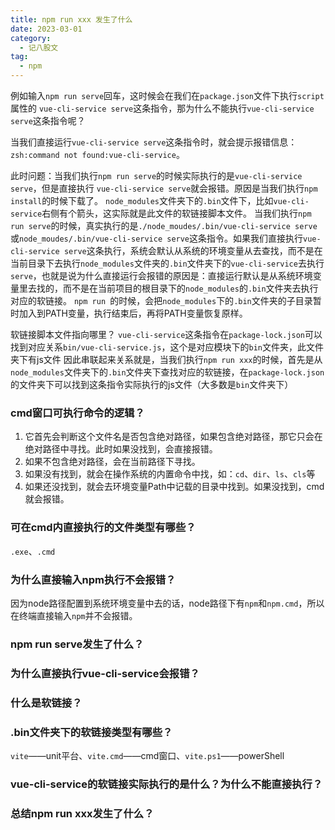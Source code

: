 ```yaml
---
title: npm run xxx 发生了什么
date: 2023-03-01
category:
  - 记八股文
tag:
  - npm
---
```



例如输入`npm run serve`回车，这时候会在我们在`package.json`文件下执行`script`属性的
`vue-cli-service serve`这条指令，那为什么不能执行`vue-cli-service serve`这条指令呢？

当我们直接运行`vue-cli-service serve`这条指令时，就会提示报错信息：`zsh:command not found:vue-cli-service`。

此时问题：当我们执行`npm run serve`的时候实际执行的是`vue-cli-service serve`，但是直接执行 `vue-cli-service serve`就会报错。原因是当我们执行`npm install`的时候下载了。
`node_modules`文件夹下的`.bin`文件下，比如`vue-cli-service`右侧有个箭头，这实际就是此文件的软链接脚本文件。
当我们执行`npm run serve`的时候，真实执行的是`./node_moudes/.bin/vue-cli-service serve`或`node_moudes/.bin/vue-cli-service serve`这条指令。如果我们直接执行`vue-cli-service serve`这条执行，系统会默认从系统的环境变量从去查找，而不是在当前目录下去执行`node_modules`文件夹的`.bin`文件夹下的`vue-cli-service`去执行`serve`，也就是说为什么直接运行会报错的原因是：直接运行默认是从系统环境变量里去找的，而不是在当前项目的根目录下的`node_modules`的`.bin`文件夹去执行对应的软链接。
`npm run `的时候，会把`node_modules`下的`.bin`文件夹的子目录暂时加入到PATH变量，执行结束后，再将PATH变量恢复原样。

软链接脚本文件指向哪里？
`vue-cli-service`这条指令在`package-lock.json`可以找到对应关系`bin/vue-cli-service.js`，这个是对应模块下的`bin`文件夹，此文件夹下有js文件
因此串联起来关系就是，当我们执行`npm run xxx`的时候，首先是从`node_modules`文件夹下的`.bin`文件夹下查找对应的软链接，在`package-lock.json`的文件夹下可以找到这条指令实际执行的js文件（大多数是`bin`文件夹下）

### cmd窗口可执行命令的逻辑？

1. 它首先会判断这个文件名是否包含绝对路径，如果包含绝对路径，那它只会在绝对路径中寻找。此时如果没找到，会直接报错。
2. 如果不包含绝对路径，会在当前路径下寻找。
3. 如果没有找到，就会在操作系统的内置命令中找，如：`cd`、`dir`、`ls`、`cls`等
4. 如果还没找到，就会去环境变量Path中记载的目录中找到。如果没找到，cmd就会报错。

### 可在cmd内直接执行的文件类型有哪些？
`.exe`、`.cmd`

### 为什么直接输入npm执行不会报错？
因为node路径配置到系统环境变量中去的话，node路径下有`npm`和`npm.cmd`，所以在终端直接输入`npm`并不会报错。



### npm run serve发生了什么？

### 为什么直接执行vue-cli-service会报错？

### 什么是软链接？

### .bin文件夹下的软链接类型有哪些？
`vite`——unit平台、`vite.cmd`——cmd窗口、`vite.ps1`——powerShell

### 


### vue-cli-service的软链接实际执行的是什么？为什么不能直接执行？

### 总结npm run xxx发生了什么？

